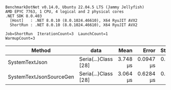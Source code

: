 ```

BenchmarkDotNet v0.14.0, Ubuntu 22.04.5 LTS (Jammy Jellyfish)
AMD EPYC 7763, 1 CPU, 4 logical and 2 physical cores
.NET SDK 8.0.403
  [Host]   : .NET 8.0.10 (8.0.1024.46610), X64 RyuJIT AVX2
  ShortRun : .NET 8.0.10 (8.0.1024.46610), X64 RyuJIT AVX2

Job=ShortRun  IterationCount=3  LaunchCount=1  
WarmupCount=3  

```
| Method                  | data                 | Mean     | Error     | StdDev    | Min      | Max      | Gen0   | Allocated |
|------------------------ |--------------------- |---------:|----------:|----------:|---------:|---------:|-------:|----------:|
| SystemTextJson          | Seria(...)Class [28] | 3.748 μs | 0.0947 μs | 0.0052 μs | 3.742 μs | 3.751 μs | 0.0229 |   2.07 KB |
| SystemTextJsonSourceGen | Seria(...)Class [28] | 3.064 μs | 0.6284 μs | 0.0344 μs | 3.044 μs | 3.104 μs | 0.0267 |    2.2 KB |
